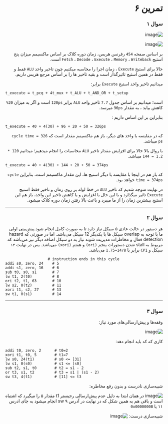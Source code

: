 <div dir="rtl">


# تمرین ۶

  
  ### سوال ۱
  ![image](https://github.com/Amirhosseinbayat/ComputerArchitecture-Course/assets/77579794/ccfa1bab-b468-4786-a4ab-5b5b065affd5)

  ![image](https://github.com/Amirhosseinbayat/ComputerArchitecture-Course/assets/77579794/0b84ce5b-137d-48e5-8ab2-72a35b567fe5)

  
  بر اساس صفحه `454` رفرنس هریس، زمان دوره کلاک بر اساس ماکسیمم میزان پنج استیج `Fetch` ، `Decode` ، `Execute` ، `Memory` ، `Writeback` است.
  
  حالا برای استیج `Execute` ، زمان اجرا را محاسبه میکنیم چون تاخیر واحد `ALU` فقط و فقط در همین استیج تاثیرگذار است و بقیه تاخیر ها را بر اساس مرجع هریس داریم.
  
  میدانیم تاخیر واحد استیج `Execute` برابر:
  
  
  </div>

  
  <div dir="ltr">
  
  ~~~
  t_execute = t_pcq + 4t_mux + t_ALU + t_AND_OR + t_setup
  ~~~
  
  
  
  </div>



<div dir="rtl">
  
  
  است؛ میدانیم بر اساس جدول `7.7` تاخیر واحد `ALU` برابر `120ps` است و اگر به میزان `20%` کاهش بیابد ، به مقدار `96ps` میرسد. 
  
  بنابراین بر این اساس داریم : 
  </div>

<div dir="ltr">
  
~~~  
t_execute = 40 + 4(30) + 96 + 20 + 50 = 326ps
~~~
  
</div>

<div dir="rtl">

   
  که در مقایسه با واحد های دیگر، باز هم ماکسیمم مقدار است که `cycle time = 326 ps` میباشد.
  
  
  با روال بالا حالا برای افزایش مقدار تاخیر `ALU` محاسبات را انجام میدهیم؛ میدانیم `120 * 1.2 = 144` میباشد.
  </div>

  <div dir="ltr">
  
  ~~~  
  t_execute = 40 + 4(30) + 144 + 20 + 50 = 374ps
  ~~~

</div>



<div dir="rtl">


  
  که باز هم در اینجا با مقایسه با دیگر استیج ها، این مقدار ماکسیمم است، بنابراین `cycle time = 374ps` خواهد بود.
  
  در نهایت متوجه شدیم که تاخیر `ALU` در خط لوله بر روی زمان و تاخیر فقط استیج `Execute` تاثیر میگذارد و با این حال با اغزایش و یا کاهش تاخیر این واحد، باز هم این استیج بیشترین زمان را از ما میبرد و باعث بالا رفتن زمان دوره کلاک میشود.
  
  ---
  
  
  ### سوال ۲
  
  هر دستور در حالت عادی ۵ سیکل نیاز دارد تا به صورت کامل انجام شود.پیش‌بینی اولی ما با توجه به overlap سیکل ها با یکدیگر 12 سیکل می‌باشد. اما در صورتی که hazard detection فعال و مخاطرات مدیریت شوند نیاز به دو سیکل اضافه دیگر نیز می‌باشد که مربوط به stall شدن دستورات پنجم `(ori)` و هفتم `(xori)` می‌باشد. 
  پس در نهایت `۱۴‍` سیکل و `CPI` برابر با `14/8=1.75` می‌باشد.
</div>

<div dir="ltr">
  
  
  ~~~
                     # instruction ends in this cycle
addi s0, zero, 24‍‍‍    # 5
addi s1, zero, 16    # 6
sub t0, s0, s1       # 7
lw t1, 2(t0)         # 8
ori t2, t1, 63       # 10
lw s2, 0(t2)         # 11
xori t1, s2, 27      # 13
sw t1, 0(s1)         # 14
~~~
  
  
</div>         

<div dir="rtl">
  
  ---
  ### سوال  ۳
  وقفه‌ها و پیش‌ارسالی‌های مورد نیاز:
  
  ![image](https://github.com/Amirhosseinbayat/ComputerArchitecture-Course/assets/77579794/acd5cc5c-ee72-4415-bc46-532892867764)

 

  کاری که کد باید انجام دهد:

  
</div>

<div dir="ltr">
  
~~~
addi t0, zero, 2      # t0=2
xori t1, t0, 5        # t1=7
lw s0, 24(t1)         # s0 <= [31] 
lw s1, 0(s0)          # s1 <= [s0] 
sub t2, s1, t0        # t2 = s1 - 2
or t3, s1, t2         # t3 = s1 | (s1 - 2)
sw t3, 4(t1)          # [11] <= t3
~~~

</div>
                                 
                                 
<div dir="rtl">
  
  شبیه‌سازی نادرست و بدون رفع مخاطره:
  
 ![image](https://github.com/Amirhosseinbayat/ComputerArchitecture-Course/assets/77579794/54c51fd2-0437-403c-a86d-50a9ae0bfaf8)
  در همان ابتدا به دلیل عدم پیش‌ارسالی رجیستر t1 مقدار ۵ را میگیرد که اشتباه است و باقی هم به همین شکل  که در نهایت در آدرس ۹ sw انجام میشود به جای ادرس ۱۱ یا `0x0000000B`

  
  شبیه‌سازی درست:
 ![image](https://github.com/Amirhosseinbayat/ComputerArchitecture-Course/assets/77579794/ab96b929-9ee1-426a-9c23-5d9871d01e39)

  
  
</div>
